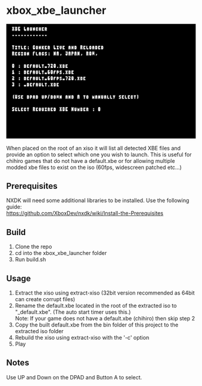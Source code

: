 # xbox_xbe_launcher

![Screenshot](/doc/images/xbe_launcher.png)

When placed on the root of an xiso it will list all detected XBE files and provide an option to select which one you wish to launch. This is useful for chihiro games that do not have a default.xbe or for allowing multiple modded xbe files to exist on the iso (60fps, widescreen patched etc...)

## Prerequisites
NXDK will need some additional libraries to be installed. Use the following guide:  
    https://github.com/XboxDev/nxdk/wiki/Install-the-Prerequisites

## Build
1. Clone the repo
2. cd into the xbox_xbe_launcher folder
3. Run build.sh

## Usage
1. Extract the xiso using extract-xiso (32bit version recommended as 64bit can create corrupt files)
2. Rename the default.xbe located in the root of the extracted iso to "_default.xbe". (The auto start timer uses this.)  
   Note: If your game does not have a default.xbe (chihiro) then skip step 2
3. Copy the built default.xbe from the bin folder of this project to the extracted iso folder
4. Rebuild the xiso using extract-xiso with the '-c' option
5. Play


## Notes
Use UP and Down on the DPAD and Button A to select.

